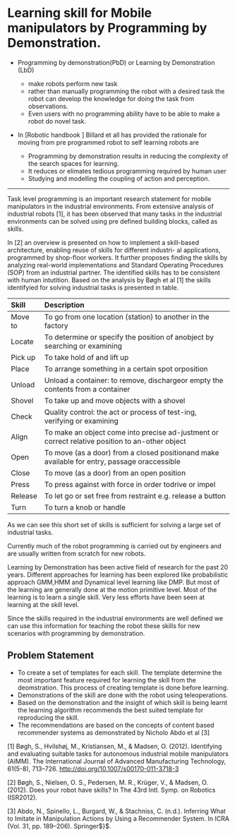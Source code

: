 # Learning skill for Mobile manipulators  by Programming by Demonstration.

* Programming by demonstration(PbD) or Learning by Demonstration (LbD) 
    * make robots perform new task
    * rather than manually programming the robot with a desired task the
      robot can develop the knowledge for doing the task from observations.
    * Even users with no programming ability have to be able to make a robot do
      novel task.

* In [Robotic handbook ] Billard et all has provided the rationale for moving
  from pre programmed robot to self learning robots are 
    * Programming by demonstration results in reducing the complexity of the
      search spaces for learning.
    * It reduces or elimates tedious programming required by human user 
    * Studying and modelling the coupling of action and perception.

-------------------------------

Task level programming is an important research statement for mobile
manipulators in the industrial environments. From extensive analysis of
industrial robots [1], it has been observed that many
tasks in the industrial environments can be solved using pre defined building
blocks, called as skills.

In [2] an overview is presented on how to implement a skill-based
architecture, enabling reuse of skills for different industri-
al applications, programmed by shop-floor workers. It further proposes finding 
the skills by analyzing real-world implementations and Standard Operating 
Procedures (SOP) from an industrial partner. The identified skills has to be
consistent with human intutition. Based on the analysis by Bøgh et al [1] the
 skills identifyied for solving industrial tasks is presented in table.

|Skill      |Description            |
|:----------|:----------------------|
|Move to      |To go from one location (station) to another in the factory|
|Locate     |To determine or specify the position of anobject by searching or examining|
| Pick up     |To take hold of and lift up|
| Place     |To arrange something in a certain spot orposition|
| Unload     |Unload a container: to remove, dischargeor empty the contents from a container|
| Shovel     |To take up and move objects with a shovel|
| Check     |Quality control: the act or process of test-ing, verifying or examining|
| Align     |To make an object come into precise ad-justment or correct relative position to an-other object|
| Open     |To move (as a door) from a closed positionand make available for entry, passage oraccessible|
| Close     |To move (as a door) from an open position|
| Press     |To press against with force in order todrive or impel|
| Release     |To let go or set free from restraint e.g. release a button|
| Turn     |To turn a knob or handle|


As we can see this short set of skills is sufficient for solving a large set of
industrial tasks.

Currently much of the robot programming is carried out by engineers and are
usually written from scratch for new robots.

Learning by Demonstration has been active field of research for the past 20
years. Different approaches for learning has been explored like probabilistic
approach GMM,HMM and Dynamical level learning like DMP. But most of the learning are 
generally done at the motion primitive level. Most of the learning is to learn a
single skill. Very less efforts have been seen at learning at the skill level.

Since the skills required in the industrial environments are well defined we
can use this information for teaching the robot these skills for new scenarios 
with programming by demonstration.

## Problem Statement

* To create a set of templates for each skill. The template determine the most
important feature required for learning the skill from the deomstration.
This process of creating template is done before learning. 
* Demonstrations of the skill are done with the robot using
teleoperations.
* Based on the demonstration and the insight of which skill is being learnt the
learning algorithm recommends the best suited template for reproducing the
skill.
* The recommendations are based on the concepts of content based recommender
  systems as demonstrated by Nicholo Abdo et al [3]

[1] Bøgh, S., Hvilshøj, M., Kristiansen, M., & Madsen, O. (2012). Identifying
and evaluating suitable tasks for autonomous industrial mobile manipulators
(AIMM). The International Journal of Advanced Manufacturing Technology,
61(5-8), 713–726. http://doi.org/10.1007/s00170-011-3718-3

[2] Bøgh, S., Nielsen, O. S., Pedersen, M. R., Krüger, V., & Madsen, O. (2012).
Does your robot have skills? In The 43rd Intl. Symp. on Robotics (ISR2012).

[3] Abdo, N., Spinello, L., Burgard, W., & Stachniss, C. (n.d.). Inferring What
to Imitate in Manipulation Actions by Using a Recommender System. In ICRA (Vol.
31, pp. 189–206). Springer$}$. 

